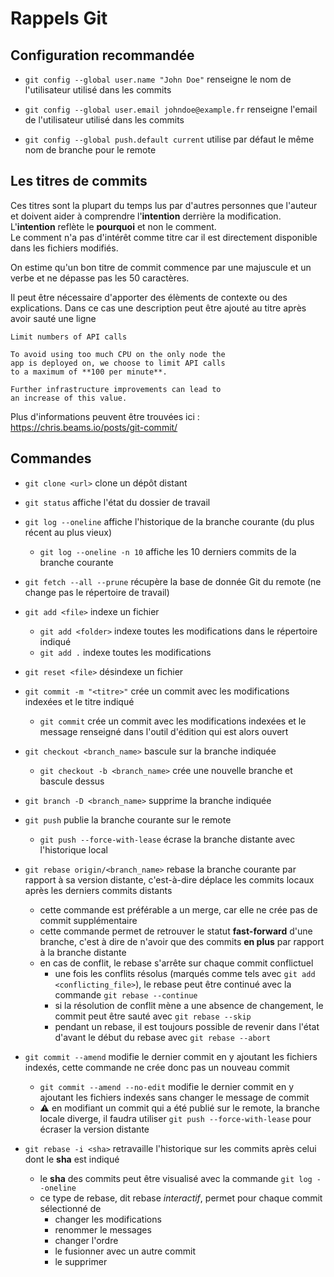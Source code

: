 # Rappels Git

## Configuration recommandée
* `git config --global user.name "John Doe"` renseigne le nom de l'utilisateur utilisé dans les commits
* `git config --global user.email johndoe@example.fr` renseigne l'email de l'utilisateur utilisé dans les commits

* `git config --global push.default current` utilise par défaut le même nom de branche pour le remote

## Les titres de commits
Ces titres sont la plupart du temps lus par d'autres personnes que l'auteur et doivent aider à comprendre l'**intention** derrière la modification.  
L'**intention** reflète le **pourquoi** et non le comment.  
Le comment n'a pas d'intérêt comme titre car il est directement disponible dans les fichiers modifiés.

On estime qu'un bon titre de commit commence par une majuscule et un verbe et ne dépasse pas les 50 caractères.

Il peut être nécessaire d'apporter des élèments de contexte ou des explications.
Dans ce cas une description peut être ajouté au titre après avoir sauté une ligne

```
Limit numbers of API calls

To avoid using too much CPU on the only node the
app is deployed on, we choose to limit API calls
to a maximum of **100 per minute**.

Further infrastructure improvements can lead to
an increase of this value.
```

Plus d'informations peuvent être trouvées ici : https://chris.beams.io/posts/git-commit/

## Commandes
* `git clone <url>` clone un dépôt distant
* `git status` affiche l'état du dossier de travail
* `git log --oneline` affiche l'historique de la branche courante (du plus récent au plus vieux)
  * `git log --oneline -n 10` affiche les 10 derniers commits de la branche courante
* `git fetch --all --prune` récupère la base de donnée Git du remote (ne change pas le répertoire de travail)

* `git add <file>` indexe un fichier
  * `git add <folder>` indexe toutes les modifications dans le répertoire indiqué
  * `git add .` indexe toutes les modifications
* `git reset <file>` désindexe un fichier

* `git commit -m "<titre>"` crée un commit avec les modifications indexées et le titre indiqué
  * `git commit` crée un commit avec les modifications indexées et le message renseigné dans l'outil d'édition qui est alors ouvert

* `git checkout <branch_name>` bascule sur la branche indiquée
  * `git checkout -b <branch_name>` crée une nouvelle branche et bascule dessus
* `git branch -D <branch_name>` supprime la branche indiquée

* `git push` publie la branche courante sur le remote
  * `git push --force-with-lease` écrase la branche distante avec l'historique local

* `git rebase origin/<branch_name>` rebase la branche courante par rapport à sa version distante, c'est-à-dire déplace les commits locaux après les derniers commits distants
  * cette commande est préférable a un merge, car elle ne crée pas de commit supplémentaire
  * cette commande permet de retrouver le statut **fast-forward** d'une branche, c'est à dire de n'avoir que des commits **en plus** par rapport à la branche distante
  * en cas de conflit, le rebase s'arrête sur chaque commit conflictuel
    * une fois les conflits résolus (marqués comme tels avec `git add <conflicting_file>`), le rebase peut être continué avec la commande `git rebase --continue`
    * si la résolution de conflit mène a une absence de changement, le commit peut être sauté avec `git rebase --skip`
    * pendant un rebase, il est toujours possible de revenir dans l'état d'avant le début du rebase avec `git rebase --abort`

* `git commit --amend` modifie le dernier commit en y ajoutant les fichiers indexés, cette commande ne crée donc pas un nouveau commit
  * `git commit --amend --no-edit` modifie le dernier commit en y ajoutant les fichiers indexés sans changer le message de commit
  * :warning: en modifiant un commit qui a été publié sur le remote, la branche locale diverge, il faudra utiliser `git push --force-with-lease` pour écraser la version distante

* `git rebase -i <sha>` retravaille l'historique sur les commits après celui dont le **sha** est indiqué
  * le **sha** des commits peut être visualisé avec la commande `git log --oneline`
  * ce type de rebase, dit rebase *interactif*, permet pour chaque commit sélectionné de
    * changer les modifications
    * renommer le messages
    * changer l'ordre
    * le fusionner avec un autre commit
    * le supprimer

